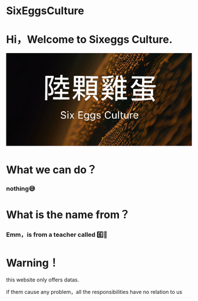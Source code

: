 # SixEggsCulture

# Hi，Welcome to Sixeggs Culture.

![Alt](https://github.com/857girl/SixEggsCulture/blob/main/12035163aa3af767.jpg)

# What we can do？

### nothing😅

# What is the name from？

### Emm，is from a teacher called 6️⃣🥚

# Warning！

this website only offers datas.

if them cause any problem，all the responsibilities have no relation to us 
